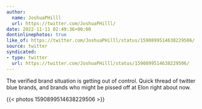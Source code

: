 ```yaml
---
author:
  name: JoshuaPHilll
  url: https://twitter.com/JoshuaPHilll/
date: 2022-11-11 02:49:36+00:00
dontinlinephotos: true
like_of: https://twitter.com/JoshuaPHilll/status/1590899514638229506/
source: twitter
syndicated:
- type: twitter
  url: https://twitter.com/JoshuaPHilll/status/1590899514638229506/
---
```


The verified brand situation is getting out of control. Quick thread of twitter blue brands, and brands who might be pissed off at Elon right about now. 

{{< photos 1590899514638229506 >}}